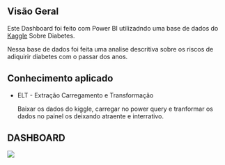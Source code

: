 <h2>Visão Geral </h2>
<p>
  Este Dashboard foi feito com Power BI utilizadndo uma base de dados do 
  <a href="https://www.kaggle.com/datasets/akshaydattatraykhare/diabetes-dataset">Kaggle</a>
  Sobre Diabetes. 
</p>
<p>
  Nessa base de dados foi feita uma analise descritiva sobre os riscos de adiquirir diabetes com o passar dos anos.
</p>

<h2>Conhecimento aplicado </h2>
<ul>
  <li>ELT - Extração Carregamento e Transformação</li>
   <p>Baixar os dados do kiggle, carregar no power query e tranformar os dados no painel os deixando atraente e interrativo. </p>
</ul>


<h2>DASHBOARD</h2>
<img src="https://i.postimg.cc/zBsn8bTz/powerbi.jpg">

